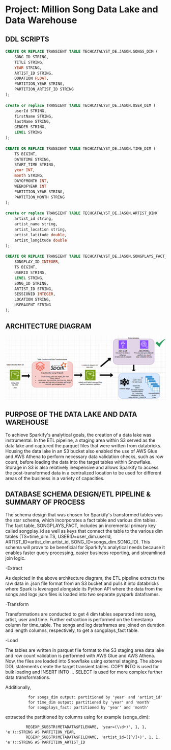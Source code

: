 # Project: Million Song Data Lake and Data Warehouse

## DDL SCRIPTS
```sql
CREATE OR REPLACE TRANSIENT TABLE TECHCATALYST_DE.JASON.SONGS_DIM (
    SONG_ID STRING,
    TITLE STRING,
    YEAR STRING,
    ARTIST_ID STRING,
    DURATION FLOAT,
    PARTITION_YEAR STRING,
    PARTITION_ARTIST_ID STRING
);

create or replace TRANSIENT TABLE TECHCATALYST_DE.JASON.USER_DIM (
    userId STRING,
    firstName STRING,
    lastName STRING,
    GENDER STRING,
    LEVEL STRING
);

CREATE OR REPLACE TRANSIENT TABLE TECHCATALYST_DE.JASON.TIME_DIM (
    TS BIGINT,
    DATETIME STRING,
    START_TIME STRING,
    year INT,
    month STRING,
    DAYOFMONTH INT,
    WEEKOFYEAR INT
    PARTITION_YEAR STRING,
    PARTITION_MONTH STRING
);

create or replace TRANSIENT TABLE TECHCATALYST_DE.JASON.ARTIST_DIM(
    artist_id string,
    artist_name string,
    artist_location string,
    artist_latitude double,
    artist_longitude double
);

CREATE OR REPLACE TRANSIENT TABLE TECHCATALYST_DE.JASON.SONGPLAYS_FACT_TEMP (
    SONGPLAY_ID INTEGER,
    TS BIGINT,
    USERID STRING,
    LEVEL STRING,
    SONG_ID STRING,
    ARTIST_ID STRING, 
    SESSIONID INTEGER,
    LOCATION STRING,
    USERAGENT STRING
);
```

## ARCHITECTURE DIAGRAM

![](images/lab_architecture_diagram.PNG)



## PURPOSE OF THE DATA LAKE AND DATA WAREHOUSE

To achieve Sparkify's analytical goals, the creation of a data lake was instrumental. In the ETL pipeline, a staging area within S3 served as the data lake and captured the parquet files that were written from databricks. Housing the data lake in an S3 bucket also enabled the use of AWS Glue and AWS Athena to perform necessary data validation checks, such as row count, before loading the data into the target tables within Snowflake. Storage in S3 is also relatively inexpensive and allows Sparkify to access the post-transformed data in a centralized location to be used for different areas of the business in a variety of capacities.


## DATABASE SCHEMA DESIGN/ETL PIPELINE & SUMMARY OF PROCESS

The schema design that was chosen for Sparkify's transformed tables was the star schema, which incorporates a fact table and various dim tables. The fact table, SONGPLAYS_FACT, includes an incremental primary key called songplay_id as well as keys that connect the table to the various dim tables (TS=time_dim.TS, USERID=user_dim.userId, ARTIST_ID=artist_dim.artist_id, SONG_ID=songs_dim.SONG_ID). This schema will prove to be beneficial for Sparkify's analytical needs because it enables faster query processing, easier business reporting, and streamlined join logic.

-Extract

As depicted in the above architecture diagram, the ETL pipeline extracts the raw data in .json file format from an S3 bucket and pulls it into databricks where Spark is leveraged alongside its Python API where the data from the songs and logs json files is loaded into two separate pyspark dataframes. 

-Transform

Transformations are conducted to get 4 dim tables separated into song, artist, user and time. Further extraction is performed on the timestamp column for time_table. The songs and log dataframes are joined on duration and length columns, respectively, to get a songplays_fact table.

-Load

The tables are written in parquet file format to the S3 staging area data lake and row count validation is performed with AWS Glue and AWS Athena.
Now, the files are loaded into Snowflake using external staging. The above DDL statements create the target transient tables. COPY INTO is used for bulk loading and INSERT INTO ... SELECT is used for more complex further data transformations. 

Additionally, 
              
              for songs_dim output: partitioned by 'year' and 'artist_id'
              for time_dim output: partitioned by 'year' and 'month'
              for songplays_fact: partitioned by 'year' and 'month'
              
extracted the partitioned by columns using for example (songs_dim): 

             REGEXP_SUBSTR(METADATA$FILENAME, 'year=(\\d+)', 1, 1, 'e')::STRING AS PARTITION_YEAR,
             REGEXP_SUBSTR(METADATA$FILENAME, 'artist_id=([^/]+)', 1, 1, 'e')::STRING AS PARTITION_ARTIST_ID
